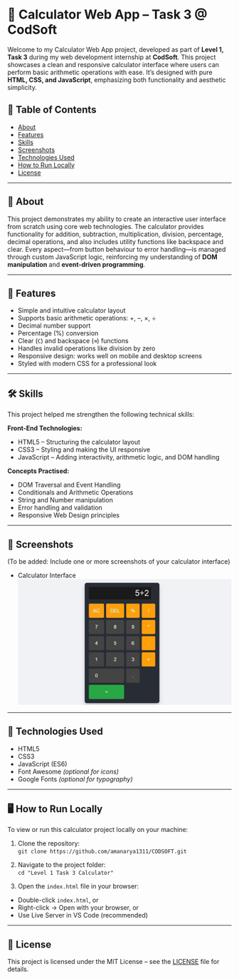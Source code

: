 # 🧮 Calculator Web App – Task 3 @ CodSoft

Welcome to my Calculator Web App project, developed as part of **Level 1, Task 3** during my web development internship at **CodSoft**. This project showcases a clean and responsive calculator interface where users can perform basic arithmetic operations with ease. It’s designed with pure **HTML, CSS, and JavaScript**, emphasizing both functionality and aesthetic simplicity.

## 📑 Table of Contents
- [About](#about)
- [Features](#features)
- [Skills](#skills)
- [Screenshots](#screenshots)
- [Technologies Used](#technologies-used)
- [How to Run Locally](#how-to-run-locally)
- [License](#license)

---

## 📖 About

This project demonstrates my ability to create an interactive user interface from scratch using core web technologies. The calculator provides functionality for addition, subtraction, multiplication, division, percentage, decimal operations, and also includes utility functions like backspace and clear. Every aspect—from button behaviour to error handling—is managed through custom JavaScript logic, reinforcing my understanding of **DOM manipulation** and **event-driven programming**.

---

## 🎯 Features

- Simple and intuitive calculator layout  
- Supports basic arithmetic operations: +, –, ×, ÷  
- Decimal number support  
- Percentage (%) conversion  
- Clear (`C`) and backspace (`⌫`) functions  
- Handles invalid operations like division by zero  
- Responsive design: works well on mobile and desktop screens  
- Styled with modern CSS for a professional look  

---

## 🛠️ Skills

This project helped me strengthen the following technical skills:

**Front-End Technologies:**
- HTML5 – Structuring the calculator layout  
- CSS3 – Styling and making the UI responsive  
- JavaScript – Adding interactivity, arithmetic logic, and DOM handling  

**Concepts Practised:**
- DOM Traversal and Event Handling  
- Conditionals and Arithmetic Operations  
- String and Number manipulation  
- Error handling and validation  
- Responsive Web Design principles  

---

## 📸 Screenshots  
(To be added: Include one or more screenshots of your calculator interface)

- Calculator Interface  
  ![Calculator UI](./assets/calculator.jpg)

---

## 🚀 Technologies Used

- HTML5  
- CSS3  
- JavaScript (ES6)  
- Font Awesome *(optional for icons)*  
- Google Fonts *(optional for typography)*  

---

## 🖥️ How to Run Locally

To view or run this calculator project locally on your machine:

1. Clone the repository:  
   `git clone https://github.com/amanarya1311/CODSOFT.git`

2. Navigate to the project folder:  
   `cd "Level 1 Task 3 Calculator"`

3. Open the `index.html` file in your browser:

- Double-click `index.html`, or  
- Right-click → Open with your browser, or  
- Use Live Server in VS Code (recommended)

---

## 📄 License

This project is licensed under the MIT License – see the [LICENSE](LICENSE) file for details.

